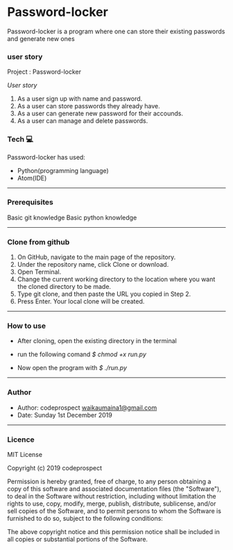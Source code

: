 # Password-locker
Password-locker is a program where one can store their existing passwords and generate new ones

### user story
Project : Password-locker

*User story*
1. As a user sign up with name and password.
2. As a user can store passwords they already have.
3. As a user can generate new password for their accounds.
4. As a user can manage and delete passwords.

### Tech :computer:

Password-locker has used:

* Python(programming language)
* Atom(IDE)

--------------
### Prerequisites
Basic git knowledge
Basic python knowledge

----------------

### Clone from github
1. On GitHub, navigate to the main page of the repository.
2. Under the repository name, click Clone or download.
3. Open Terminal.
4. Change the current working directory to the location where you want the cloned directory to be made.
5. Type git clone, and then paste the URL you copied in Step 2.
6. Press Enter. Your local clone will be created.

-----------------

### How to use

* After cloning, open the existing directory in the terminal
* run the following comand
_$ chmod +x run.py_

* Now open the program with
_$ ./run.py_

------------------

### Author

* Author: codeprospect waikaumaina1@gmail.com
* Date: Sunday 1st December 2019

----------------

### Licence

MIT License

Copyright (c) 2019 codeprospect

Permission is hereby granted, free of charge, to any person obtaining a copy of this software and associated documentation files (the "Software"), to deal in the Software without restriction, including without limitation the rights to use, copy, modify, merge, publish, distribute, sublicense, and/or sell copies of the Software, and to permit persons to whom the Software is furnished to do so, subject to the following conditions:

The above copyright notice and this permission notice shall be included in all copies or substantial portions of the Software.
